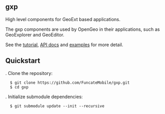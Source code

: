 gxp
----------

High level components for GeoExt based applications.

The gxp components are used by OpenGeo in their applications, such as GeoExplorer and GeoEditor.

See the [tutorial](http://workshops.opengeo.org/gxp/), [API docs](http://gxp.opengeo.org/master/doc/) and [examples](http://gxp.opengeo.org/master/examples/) for more detail.


Quickstart
----------

.   Clone the repository:

      $ git clone https://github.com/FuncateMobile/gxp.git
      $ cd gxp

.   Initialize submodule dependencies:

      $ git submodule update --init --recursive
  

